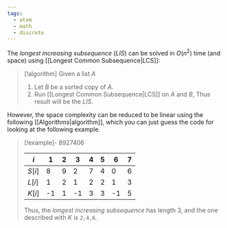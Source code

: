 ```yaml
---
tags:
  - atom
  - math
  - discrete
---
```

The *longest increasing subsequence* (*LIS*) can be solved in $O(n^2)$ time (and space) using [[Longest Common Subsequence|LCS]]:

> [!algorithm]
> Given a list $A$
> 1. Let $B$ be a sorted copy of $A$.
> 2. Run [[Longest Common Subsequence|LCS]] on $A$ and $B$,
> Thus result will be the *LIS*.

However, the space complexity can be reduced to be linear using the following [[Algorithms|algorithm]], which you can just guess the code for looking at the following example.

> [!example]- 8927406
> 
> | $i$    | 1   | 2   | 3   | 4   | 5   | 6   | 7   |
> | ------ | --- | --- | --- | --- | --- | --- | --- |
> | $S[i]$ | 8   | 9   | 2   | 7   | 4   | 0   | 6   |
> | $L[i]$ | 1   | 2   | 1   | 2   | 2   | 1   | 3   |
> | $K[i]$ | -1  | 1   | -1  | 3   | 3   | -1  | 5   |
> 
> Thus, the *longest increasing subsequence* has length $3$, and the one described with $K$ is `2,4,6`.